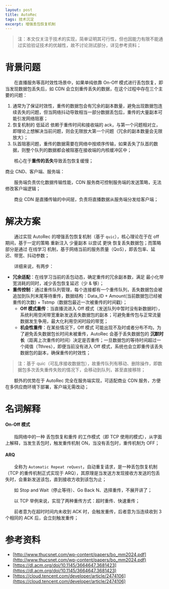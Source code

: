 ```yaml
---
layout: post
title: AutoRec
tags: 技术沉淀
excerpt: 增强丢包恢复机制
---
```


> 注：本文仅关注于技术的实现，简单证明其可行性，但也因能力有限不能通过实验验证技术的优越性，故不讨论测试部分，详见参考资料；

# 背景问题
&emsp;&emsp;在直播服务等高时效性场景中，如果单纯依靠 On-Off 模式进行丢包恢复，即当发现数据包丢失后，如 CDN 会立刻重传丢失的数据，在这个过程中存在三个主要的问题：
1. 通常为了保证时效性，重传的数据包会有冗余的副本数量，避免出现数据包连续丢失的问题，但当网络抖动导致相当一部分数据丢包后，重传的大量副本可能引发网络阻塞；
2. 恢复机制的 低延迟 依赖于重传时间和接收端的 ack，与第一个问题相对立，即理论上想解决当前问题，则会无限放大第一个问题（冗余的副本数量会无限放大）；
3. 队首阻塞问题，重传的数据需要在网络中按顺序传输，如果丢失了队首的数据，则整个队列的数据都会被阻塞在接收端的内核缓冲区中；

&emsp;&emsp;核心在于**重传的丢失**导致丢包恢复缓慢；

商业 CND、客户端、服务端：

&emsp;&emsp;服务端负责优化数据传输性能，CDN 服务商可控制服务端的发送策略，无法修改客户端逻辑；

&emsp;&emsp;商业 CDN 是直播传输的中间层，负责将直播数据从服务端分发给客户端；

# 解决方案
&emsp;&emsp;通过实现 AutoRec 的增强丢包恢复机制（基于 `quic`），核心理论在于在 off 期间，基于一定的策略 重新注入 少量副本 以尝试 更快 恢复丢失数据包；而策略部分是通过 在线学习 机制，基于网络当前的服务质量（QoS），即丢包率、延迟、带宽、抖动参数；

&emsp;&emsp;详细来说，有两步：
- **冗余适配**：在线学习当前的丢包动态，确定重传的冗余副本数，满足 最小化带宽消耗的同时，减少丢包恢复延迟（少 & 够）；
- **重传控制**：通过重传队列管理，每个连接都有一个重传队列，丢失数据包会被追加到队列末尾等待重传，数据结构：Data_ID + Amount(当前数据包已经被重传的次数) + Tstmp（数据包最近一次被重传的时间戳）；
  - **Off 模式重传**：当直播流进入 Off 模式（发送队列中暂时没有新数据时），系统利用空闲带宽重新发送丢失数据包的副本；可避免重传包与正常流量数据发生争用，最大化利用空闲时段的带宽；
  - **机会性重传**：在某些情况下，Off 模式 可能出现不及时或者分布不均，为了避免丢失数据包长时间未被重传，AutoRec 会基于丢失数据包的 **沉默时长**（距离上次重传的时间）决定是否重传；一旦数据包的等待时间超过一个阈值（Tthres），即便当前没有进入 Off 模式，系统也会立即重传该丢失数据包的副本，确保重传的时效性；
> 注：基于 quic（可乱序接收数据包），故重传队列有移动、删除操作，即数据包多次丢失重传失败的情况下，会移动到队列，甚至直接移除；

&emsp;&emsp;额外的优势在于 AutoRec 完全在服务端实现，可适配商业 CDN 服务，方便在多供应商环境下部署，客户端无需改动；


# 名词解释

#### On-Off 模式
&emsp;&emsp;指网络中的一种 丢包恢复和重传 的工作模式（即 TCP 使用的模式），从字面上解释，当发生丢包时，触发重传机制 ON，当没有丢包时，重传机制为 OFF；

#### ARQ
&emsp;&emsp;全称为 `Automatic Repeat reQuest`，自动重复请求，是一种丢包恢复机制（TCP 的重传机制正式实现于 ARQ），其原理是当发送方发现接收方发送的包丢失时，会重新发送该包，直到接收方收到该包为止；

&emsp;&emsp;如 Stop and Wait（停止等待）、Go Back N、选择重传，不展开讲了；

&emsp;&emsp;以 TCP 举例来说，实现了两种重传方式：超时重传、快速重传；

&emsp;&emsp;前者意为在超时时间内未收到 ACK 时，会触发重传，后者意为当连续收到 3 个相同的 ACK 后，会立刻触发重传；

# 参考资料
- [http://www.thucsnet.com/wp-content/papers/bo_mm2024.pdf](http://www.thucsnet.com/wp-content/papers/bo_mm2024.pdf)
- [https://dl.acm.org/doi/10.1145/3664647.3681423](https://dl.acm.org/doi/10.1145/3664647.3681423)
- [https://cloud.tencent.com/developer/article/2474106](https://cloud.tencent.com/developer/article/2474106)